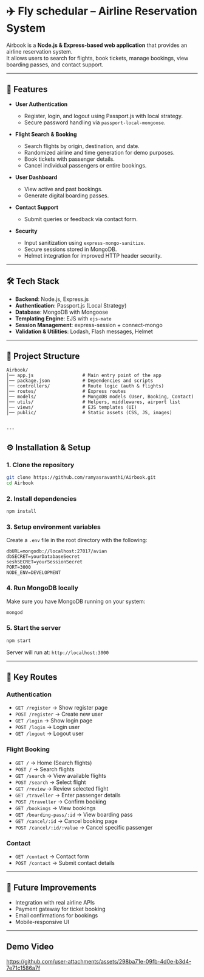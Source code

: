 # ✈️ Fly schedular – Airline Reservation System

Airbook is a **Node.js & Express-based web application** that provides an airline reservation system.  
It allows users to search for flights, book tickets, manage bookings, view boarding passes, and contact support.

---

## 🚀 Features

- **User Authentication**
  - Register, login, and logout using Passport.js with local strategy.
  - Secure password handling via `passport-local-mongoose`.

- **Flight Search & Booking**
  - Search flights by origin, destination, and date.
  - Randomized airline and time generation for demo purposes.
  - Book tickets with passenger details.
  - Cancel individual passengers or entire bookings.

- **User Dashboard**
  - View active and past bookings.
  - Generate digital boarding passes.

- **Contact Support**
  - Submit queries or feedback via contact form.

- **Security**
  - Input sanitization using `express-mongo-sanitize`.
  - Secure sessions stored in MongoDB.
  - Helmet integration for improved HTTP header security.

---

## 🛠️ Tech Stack

- **Backend**: Node.js, Express.js
- **Authentication**: Passport.js (Local Strategy)
- **Database**: MongoDB with Mongoose
- **Templating Engine**: EJS with `ejs-mate`
- **Session Management**: express-session + connect-mongo
- **Validation & Utilities**: Lodash, Flash messages, Helmet

---

## 📂 Project Structure

```
Airbook/
│── app.js                  # Main entry point of the app
│── package.json            # Dependencies and scripts
│── controllers/            # Route logic (auth & flights)
│── routes/                 # Express routes
│── models/                 # MongoDB models (User, Booking, Contact)
│── utils/                  # Helpers, middlewares, airport list
│── views/                  # EJS templates (UI)
│── public/                 # Static assets (CSS, JS, images)
```
````

---
````
## ⚙️ Installation & Setup

### 1. Clone the repository
```bash
git clone https://github.com/ramyasravanthi/Airbook.git
cd Airbook
````

### 2. Install dependencies

```bash
npm install
```

### 3. Setup environment variables

Create a `.env` file in the root directory with the following:

```
dbURL=mongodb://localhost:27017/avian
dbSECRET=yourDatabaseSecret
seshSECRET=yourSessionSecret
PORT=3000
NODE_ENV=DEVELOPMENT
```

### 4. Run MongoDB locally

Make sure you have MongoDB running on your system:

```bash
mongod
```

### 5. Start the server

```bash
npm start
```

Server will run at: `http://localhost:3000`

---

## 🔑 Key Routes

### Authentication

* `GET /register` → Show register page
* `POST /register` → Create new user
* `GET /login` → Show login page
* `POST /login` → Login user
* `GET /logout` → Logout user

### Flight Booking

* `GET /` → Home (Search flights)
* `POST /` → Search flights
* `GET /search` → View available flights
* `POST /search` → Select flight
* `GET /review` → Review selected flight
* `GET /traveller` → Enter passenger details
* `POST /traveller` → Confirm booking
* `GET /bookings` → View bookings
* `GET /boarding-pass/:id` → View boarding pass
* `GET /cancel/:id` → Cancel booking page
* `POST /cancel/:id/:value` → Cancel specific passenger

### Contact

* `GET /contact` → Contact form
* `POST /contact` → Submit contact details

---

## 📖 Future Improvements

* Integration with real airline APIs
* Payment gateway for ticket booking
* Email confirmations for bookings
* Mobile-responsive UI

---
## Demo Video

https://github.com/user-attachments/assets/298ba71e-09fb-4d0e-b3d4-7e71c1586a7f



